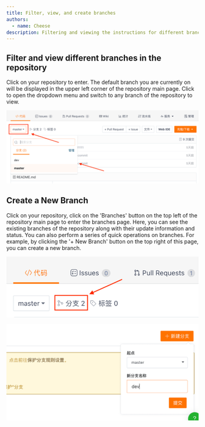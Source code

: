 ```yaml
---
title: Filter, view, and create branches
authors:
  - name: Cheese
description: Filtering and viewing the instructions for different branches in the repository and creating a new branch
---
```


## Filter and view different branches in the repository

Click on your repository to enter. The default branch you are currently on will be displayed in the upper left corner of the repository main page. Click to open the dropdown menu and switch to any branch of the repository to view.

![Filter View](./assets/a-branch-screen.png)

## Create a New Branch

Click on your repository, click on the 'Branches' button on the top left of the repository main page to enter the branches page. Here, you can see the existing branches of the repository along with their update information and status. You can also perform a series of quick operations on branches. For example, by clicking the '+ New Branch' button on the top right of this page, you can create a new branch.

![Create Branch](./assets/a-new-branch-first.png)

![Create Branch](./assets/a-new-branch-second.png)